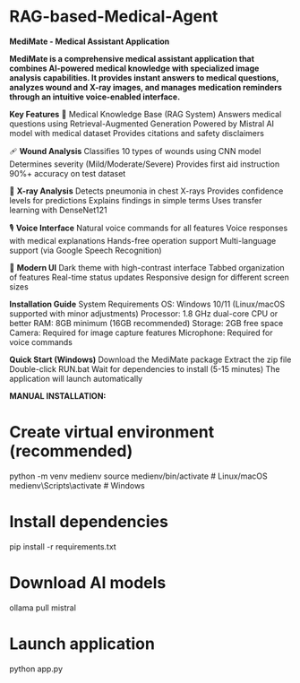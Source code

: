 # RAG-based-Medical-Agent
**MediMate - Medical Assistant Application**


**MediMate is a comprehensive medical assistant application that combines AI-powered medical knowledge with specialized image analysis capabilities. It provides instant answers to medical questions, analyzes wound and X-ray images, and manages medication reminders through an intuitive voice-enabled interface.**

**Key Features**
🧠 Medical Knowledge Base (RAG System)
Answers medical questions using Retrieval-Augmented Generation
Powered by Mistral AI model with medical dataset
Provides citations and safety disclaimers

🩹 **Wound Analysis**
Classifies 10 types of wounds using CNN model
Determines severity (Mild/Moderate/Severe)
Provides first aid instruction
90%+ accuracy on test dataset

🩻 **X-ray Analysis**
Detects pneumonia in chest X-rays
Provides confidence levels for predictions
Explains findings in simple terms
Uses transfer learning with DenseNet121

🎙️ **Voice Interface**
Natural voice commands for all features
Voice responses with medical explanations
Hands-free operation support
Multi-language support (via Google Speech Recognition)

📱 **Modern UI**
Dark theme with high-contrast interface
Tabbed organization of features
Real-time status updates
Responsive design for different screen sizes

**Installation Guide**
System Requirements
OS: Windows 10/11 (Linux/macOS supported with minor adjustments)
Processor: 1.8 GHz dual-core CPU or better
RAM: 8GB minimum (16GB recommended)
Storage: 2GB free space
Camera: Required for image capture features
Microphone: Required for voice commands

**Quick Start (Windows)**
Download the MediMate package
Extract the zip file
Double-click RUN.bat
Wait for dependencies to install (5-15 minutes)
The application will launch automatically

**MANUAL INSTALLATION:**
# Create virtual environment (recommended)
python -m venv medienv
source medienv/bin/activate  # Linux/macOS
medienv\Scripts\activate    # Windows

# Install dependencies
pip install -r requirements.txt

# Download AI models
ollama pull mistral

# Launch application
python app.py
